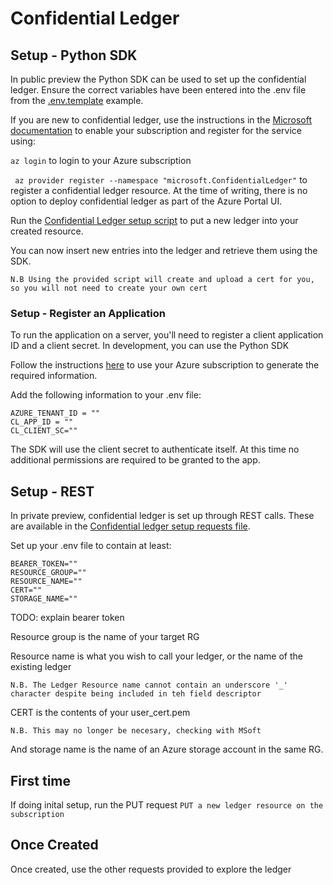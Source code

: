 # Confidential Ledger

## Setup - Python SDK

In public preview the Python SDK can be used to set up the confidential ledger. Ensure the correct variables have been entered into the .env file from the [.env.template](confidential-ledger-demo/server/.env.template) example.

If you are new to confidential ledger, use the instructions in the [Microsoft documentation](https://docs.microsoft.com/en-gb/azure/confidential-ledger/quickstart-python?tabs=azure-cli&WT.mc_id=AI-MVP-5004204) to enable your subscription and register for the service using:

`az login` to login to your Azure subscription

` az provider register --namespace "microsoft.ConfidentialLedger"` to register a confidential ledger resource. At the time of writing, there is no option to deploy confidential ledger as part of the Azure Portal UI.

Run the [Confidential Ledger setup script](confidential-ledger-demo/server/confidential-setup.py) to put a new ledger into your created resource.

You can now insert new entries into the ledger and retrieve them using the SDK.

`N.B Using the provided script will create and upload a cert for you, so you will not need to create your own cert`

### Setup - Register an Application

To run the application on a server, you'll need to register a client application ID and a client secret. In development, you can use the Python SDK

Follow the instructions [here](https://docs.microsoft.com/en-us/azure/active-directory/develop/howto-create-service-principal-portal?WT.mc_id=AI-MVP-5004204) to use your Azure subscription to generate the required information.

Add the following information to your .env file:

```
AZURE_TENANT_ID = ""
CL_APP_ID = ""
CL_CLIENT_SC=""
```

The SDK will use the client secret to authenticate itself. At this time no additional permissions are required to be granted to the app.

## Setup - REST

In private preview, confidential ledger is set up through REST calls. These are available in the [Confidential ledger setup requests file](confidential-ledger-demo/server/confidential-setup.http).

Set up your .env file to contain at least:

```
BEARER_TOKEN=""
RESOURCE_GROUP=""
RESOURCE_NAME=""
CERT=""
STORAGE_NAME=""
```

TODO: explain bearer token

Resource group is the name of your target RG

Resource name is what you wish to call your ledger, or the name of the existing ledger

`N.B. The Ledger Resource name cannot contain an underscore '_' character despite being included in teh field descriptor`

CERT is the contents of your user_cert.pem

`N.B. This may no longer be necesary, checking with MSoft`

And storage name is the name of an Azure storage account in the same RG.

## First time

If doing inital setup, run the PUT request `PUT a new ledger resource on the subscription`

## Once Created

Once created, use the other requests provided to explore the ledger
